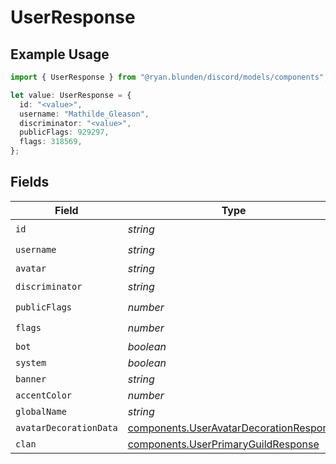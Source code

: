 # UserResponse

## Example Usage

```typescript
import { UserResponse } from "@ryan.blunden/discord/models/components";

let value: UserResponse = {
  id: "<value>",
  username: "Mathilde_Gleason",
  discriminator: "<value>",
  publicFlags: 929297,
  flags: 318569,
};
```

## Fields

| Field                                                                                              | Type                                                                                               | Required                                                                                           | Description                                                                                        |
| -------------------------------------------------------------------------------------------------- | -------------------------------------------------------------------------------------------------- | -------------------------------------------------------------------------------------------------- | -------------------------------------------------------------------------------------------------- |
| `id`                                                                                               | *string*                                                                                           | :heavy_check_mark:                                                                                 | N/A                                                                                                |
| `username`                                                                                         | *string*                                                                                           | :heavy_check_mark:                                                                                 | N/A                                                                                                |
| `avatar`                                                                                           | *string*                                                                                           | :heavy_minus_sign:                                                                                 | N/A                                                                                                |
| `discriminator`                                                                                    | *string*                                                                                           | :heavy_check_mark:                                                                                 | N/A                                                                                                |
| `publicFlags`                                                                                      | *number*                                                                                           | :heavy_check_mark:                                                                                 | N/A                                                                                                |
| `flags`                                                                                            | *number*                                                                                           | :heavy_check_mark:                                                                                 | N/A                                                                                                |
| `bot`                                                                                              | *boolean*                                                                                          | :heavy_minus_sign:                                                                                 | N/A                                                                                                |
| `system`                                                                                           | *boolean*                                                                                          | :heavy_minus_sign:                                                                                 | N/A                                                                                                |
| `banner`                                                                                           | *string*                                                                                           | :heavy_minus_sign:                                                                                 | N/A                                                                                                |
| `accentColor`                                                                                      | *number*                                                                                           | :heavy_minus_sign:                                                                                 | N/A                                                                                                |
| `globalName`                                                                                       | *string*                                                                                           | :heavy_minus_sign:                                                                                 | N/A                                                                                                |
| `avatarDecorationData`                                                                             | [components.UserAvatarDecorationResponse](../../models/components/useravatardecorationresponse.md) | :heavy_minus_sign:                                                                                 | N/A                                                                                                |
| `clan`                                                                                             | [components.UserPrimaryGuildResponse](../../models/components/userprimaryguildresponse.md)         | :heavy_minus_sign:                                                                                 | N/A                                                                                                |